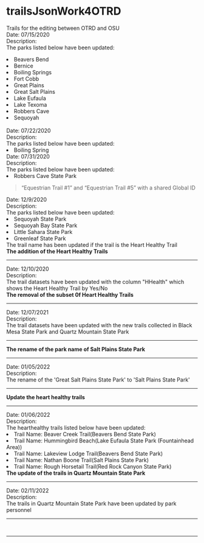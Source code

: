 # trailsJsonWork4OTRD

Trails for the editing between OTRD and OSU<br>
Date: 07/15/2020<br>
Description:<br>
The parks listed below have been updated:
<li>Beavers Bend</li>
<li>Bernice</li>
<li>Boiling Springs</li>
<li>Fort Cobb</li>
<li>Great Plains</li>
<li>Great Salt Plains</li>
<li>Lake Eufaula</li>
<li>Lake Texoma</li>
<li>Robbers Cave</li>
<li>Sequoyah</li><br>
Date: 07/22/2020<br>
Description:<br>
The parks listed below have been updated:
<li>Boiling Spring</li>
Date: 07/31/2020<br>
Description:<br>
The parks listed below have been updated:
<li>Robbers Cave State Park</li>
<blockquote>“Equestrian Trail #1” and “Equestrian Trail #5” with a shared Global ID </blockquote>
Date: 12/9/2020<br>
Description:<br>
The parks listed below have been updated:
<li>Sequoyah State Park</li>
<li>Sequoyah Bay State Park</li>
<li>Little Sahara State Park</li>
<li>Greenleaf State Park</li>
The trail name has been updated if the trail is the Heart Healthy Trail<br>
<b>The addition of the Heart Healthy Trails</b><hr>
Date: 12/10/2020<br>
Description:<br>
The trail datasets have been updated with the column "HHealth" which shows the Heart Healthy Trail by Yes/No<br>
<b>The removal of the subset 0f Heart Healthy Trails</b><hr>
Date: 12/07/2021<br>
Description:<br>
The trail datasets have been updated with the new trails collected in Black Mesa State Park and Quartz Mountain State Park<br><hr>
<b>The rename of the park name of Salt Plains State Park</b><hr>
Date: 01/05/2022<br>
Description:<br>
The rename of the 'Great Salt Plains State Park' to 'Salt Plains State Park' <br><hr>
<b>Update the heart healthy trails</b><hr>
Date: 01/06/2022<br>
Description:<br>
The hearthealthy trails listed below have been updated:
<li>Trail Name: Beaver Creek Trail(Beavers Bend State Park)</li>
<li>Trail Name: Hummingbird Beach(Lake Eufaula State Park (Fountainhead Area)) </li>
<li>Trail Name: Lakeview Lodge Trail(Beavers Bend State Park)</li>
<li>Trail Name: Nathan Boone Trail(Salt Plains State Park)</li> 
<li>Trail Name: Rough Horsetail Trail(Red Rock Canyon State Park)</li> 
<b>The update of the trails in Quartz Mountain State Park</b><hr>
Date: 02/11/2022<br>
Description:<br>
The trails in Quartz Mountain State Park have been updated by park personnel <br><hr>
<br><hr>